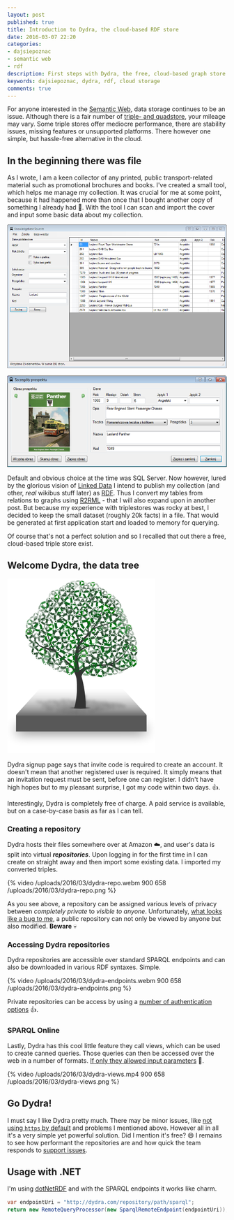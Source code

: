 ```yaml
---
layout: post
published: true
title: Introduction to Dydra, the cloud-based RDF store
date: 2016-03-07 22:20
categories:
- dajsiepoznac
- semantic web
- rdf
description: First steps with Dydra, the free, cloud-based graph store
keywords: dajsiepoznac, dydra, rdf, cloud storage
comments: true
---
```


For anyone interested in the [Semantic Web][semweb], data storage continues to be an issue. Although there is a fair number
of [triple- and quadstore][triplestore], your mileage may vary. Some triple stores offer mediocre performance, there are
stability issues, missing features or unsupported platforms. There however one simple, but hassle-free alternative in the
cloud.

<!--more-->

## In the beginning there was file

As I wrote, I am a keen collector of any printed, public transport-related material such as promotional brochures and books.
I've created a small tool, which helps me manage my collection. It was crucial for me at some point, because it had happened
more than once that I bought another copy of something I already had :grimacing:. With the tool I can scan and import the 
cover and input some basic data about my collection.

![My knowledge base tool](/uploads/2016/03/sources-kb-list.png)

![My knowledge base tool](/uploads/2016/03/sources-kb-item.png)

Default and obvious choice at the time was SQL Server. Now however, lured by the glorious vision of [Linked Data][ld] I
intend to publish my collection (and other, *real* wikibus stuff later) as [RDF][RDF]. Thus I convert my tables from
relations to graphs using [R2RML][r2rml] - that I will also expand upon in another post. But because my experience with
triplestores was rocky at best, I decided to keep the small dataset (roughly 20k facts) in a file. That would be generated
at first application start and loaded to memory for querying.

Of course that's not a perfect solution and so I recalled that out there a free, cloud-based triple store exist.
 
## Welcome Dydra, the data tree

![data tree](/uploads/2016/03/datatree.png)

Dydra signup page says that invite code is required to create an account. It doesn't mean that another registered user
is required. It simply means that an invitation request must be sent, before one can register. I didn't have high hopes
but to my pleasant surprise, I got my code within two days. :+1:.

Interestingly, Dydra is completely free of charge. A paid service is available, but on a case-by-case basis as far as I
can tell.

### Creating a repository

Dydra hosts their files somewhere over at Amazon :cloud:, and user's data is split into virtual ***repositories***. Upon
logging in for the first time in I can create on straight away and then import some existing data. I imported my converted 
triples.

{% video /uploads/2016/03/dydra-repo.webm 900 658 /uploads/2016/03/dydra-repo.png %}

As you see above, a repository can be assigned various levels of privacy between *completely private* to *visible to anyone*.
Unfortunately, [what looks like a bug to me][issue], a public repository can not only be viewed by anyone but also modified.
**Beware** :skull:

### Accessing Dydra repositories

Dydra repositories are accessible over standard SPARQL endpoints and can also be downloaded in various RDF syntaxes. Simple.

{% video /uploads/2016/03/dydra-endpoints.webm 900 658 /uploads/2016/03/dydra-endpoints.png %}

Private repositories can be access by using a [number of authentication options][auth] :+1:.

### SPARQL Online
 
Lastly, Dydra has this cool little feature they call views, which can be used to create canned queries. Those queries can
then be accessed over the web in a number of formats. [If only they allowed input parameters][issue2] :pray:.

{% video /uploads/2016/03/dydra-views.mp4 900 658 /uploads/2016/03/dydra-views.png %}

## Go Dydra!

I must say I like Dydra pretty much. There may be minor issues, like [not using `https` by default][issue3] and problems
I mentioned above. However all in all it's a very simple yet powerful solution. Did I mention it's free? :smile: I remains
to see how performant the repositories are and how quick the team responds to [support issues][support].

## Usage with .NET

I'm using [dotNetRDF][dnr] and with the SPARQL endpoints it works like charm.

``` csharp
var endpointUri = "http://dydra.com/repository/path/sparql";
return new RemoteQueryProcessor(new SparqlRemoteEndpoint(endpointUri));
```

[dydra]: http://dydra.com
[ld]: http://linkeddata.org/
[RDF]: https://en.wikipedia.org/wiki/Resource_Description_Framework
[r2rml]: https://www.w3.org/TR/r2rml/
[issue]: https://github.com/dydra/support/issues/41
[issue2]: https://github.com/dydra/support/issues/24
[issue3]: https://github.com/dydra/support/issues/42
[auth]: http://docs.dydra.com/api/authentication
[support]: https://github.com/dydra/support
[dnr]: http://dotnetrdf.org
[semweb]: https://www.w3.org/standards/semanticweb/
[triplestore]: https://en.wikipedia.org/wiki/Triplestore